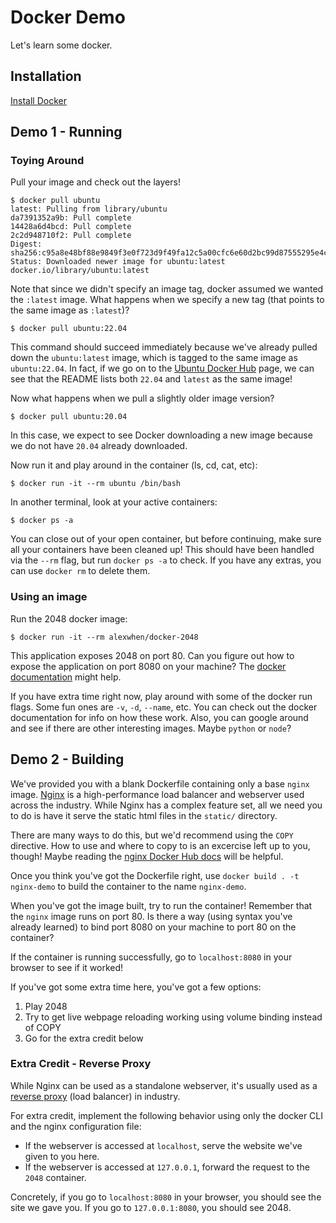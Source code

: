 # Docker Demo

Let's learn some docker.

## Installation

[Install Docker](https://docs.docker.com/get-docker/)

## Demo 1 - Running

### Toying Around

Pull your image and check out the layers!

```
$ docker pull ubuntu
latest: Pulling from library/ubuntu
da7391352a9b: Pull complete 
14428a6d4bcd: Pull complete 
2c2d948710f2: Pull complete 
Digest: sha256:c95a8e48bf88e9849f3e0f723d9f49fa12c5a00cfc6e60d2bc99d87555295e4c
Status: Downloaded newer image for ubuntu:latest
docker.io/library/ubuntu:latest
```

Note that since we didn't specify an image tag, docker assumed we wanted the `:latest` image. What happens when we specify a new tag (that points to the same image as `:latest`)?

```
$ docker pull ubuntu:22.04
```

This command should succeed immediately because we've already pulled down the `ubuntu:latest` image, which is tagged to the same image as `ubuntu:22.04`. In fact, if we go on to the [Ubuntu Docker Hub](https://hub.docker.com/_/ubuntu) page, we can see that the README lists both `22.04` and `latest` as the same image!

Now what happens when we pull a slightly older image version?

```
$ docker pull ubuntu:20.04
```

In this case, we expect to see Docker downloading a new image because we do not have `20.04` already downloaded.

Now run it and play around in the container (ls, cd, cat, etc):

```
$ docker run -it --rm ubuntu /bin/bash
```

In another terminal, look at your active containers:


```
$ docker ps -a
```

You can close out of your open container, but before continuing, make sure all your containers have been cleaned up! This should have been handled via the `--rm` flag, but run `docker ps -a` to check. If you have any extras, you can use `docker rm` to delete them.

### Using an image

Run the 2048 docker image:

```
$ docker run -it --rm alexwhen/docker-2048
```

This application exposes 2048 on port 80. Can you figure out how to expose the application on port 8080 on your machine? The [docker documentation](https://docs.docker.com/engine/reference/commandline/cli/) might help.

If you have extra time right now, play around with some of the docker run flags. Some fun ones are `-v`, `-d`, `--name`, etc. You can check out the docker documentation for info on how these work. Also, you can google around and see if there are other interesting images. Maybe `python` or `node`?

## Demo 2 - Building

We've provided you with a blank Dockerfile containing only a base `nginx` image. [Nginx](https://www.nginx.com/) is a high-performance load balancer and webserver used across the industry. While Nginx has a complex feature set, all we need you to do is have it serve the static html files in the `static/` directory.

There are many ways to do this, but we'd recommend using the `COPY` directive. How to use and where to copy to is an excercise left up to you, though! Maybe reading the [nginx Docker Hub docs](https://hub.docker.com/_/nginx) will be helpful.

Once you think you've got the Dockerfile right, use `docker build . -t nginx-demo` to build the container to the name `nginx-demo`.

When you've got the image built, try to run the container! Remember that the `nginx` image runs on port 80. Is there a way (using syntax you've already learned) to bind port 8080 on your machine to port 80 on the container?

If the container is running successfully, go to `localhost:8080` in your browser to see if it worked!

If you've got some extra time here, you've got a few options:

1. Play 2048
2. Try to get live webpage reloading working using volume binding instead of COPY
3. Go for the extra credit below

### Extra Credit - Reverse Proxy

While Nginx can be used as a standalone webserver, it's usually used as a [reverse proxy](https://www.cloudflare.com/learning/cdn/glossary/reverse-proxy/) (load balancer) in industry.

For extra credit, implement the following behavior using only the docker CLI and the nginx configuration file:

- If the webserver is accessed at `localhost`, serve the website we've given to you here.
- If the webserver is accessed at `127.0.0.1`, forward the request to the `2048` container.

Concretely, if you go to `localhost:8080` in your browser, you should see the site we gave you. If you go to `127.0.0.1:8080`, you should see 2048.
